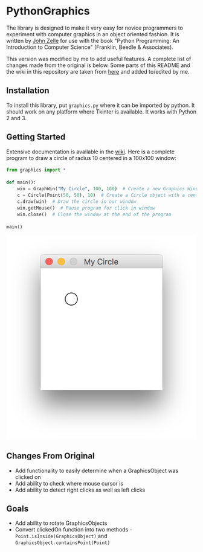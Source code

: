 # PythonGraphics

The library is designed to make it very easy for novice programmers to experiment with computer graphics in an object oriented fashion. It is written by [John Zelle](http://mcsp.wartburg.edu/zelle/python/) for use with the book "Python Programming: An Introduction to Computer Science" (Franklin, Beedle & Associates). 

This version was modified by me to add useful features. A complete list of changes made from the original is below. Some parts of this README and the wiki in this repository are taken from [here](http://mcsp.wartburg.edu/zelle/python/) and added to/edited by me.

## Installation

To install this library, put `graphics.py` where it can be imported by python. It should work on any platform where Tkinter is available. It works with Python 2 and 3.

## Getting Started

Extensive documentation is available in the [wiki](https://github.com/SethDamiani/PythonGraphics/wiki).
Here is a complete program to draw a circle of radius 10 centered in a 100x100 window:
```python
from graphics import *

def main():
	win = GraphWin("My Circle", 100, 100)  # Create a new Graphics Window with a title of "My Circle" and dimensions of 100px by 100px
	c = Circle(Point(50, 50), 10)  # Create a Circle object with a center point at (50, 50) and a radius of 10
	c.draw(win)  # Draw the circle in our window
	win.getMouse()  # Pause program for click in window
	win.close()  # Close the window at the end of the program

main()
```
![Example](https://github.com/SethDamiani/PythonGraphics/blob/master/images/ReadmeExample.png)

## Changes From Original

- Add functionality to easily determine when a GraphicsObject was clicked on
- Add ability to check where mouse cursor is
- Add ability to detect right clicks as well as left clicks

## Goals

- Add ability to rotate GraphicsObjects
- Convert clickedOn function into two methods - `Point.isInside(GraphicsObject)` and `GraphicsObject.containsPoint(Point)`
